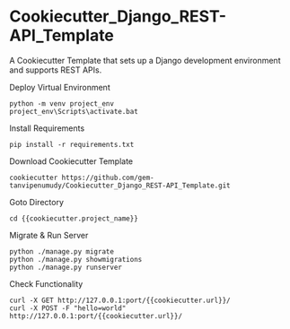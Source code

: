# Cookiecutter_Django_REST-API_Template
A Cookiecutter Template that sets up a Django development environment and supports REST APIs.

Deploy Virtual Environment
```
python -m venv project_env
project_env\Scripts\activate.bat
```

Install Requirements
```
pip install -r requirements.txt
```

Download Cookiecutter Template
```
cookiecutter https://github.com/gem-tanvipenumudy/Cookiecutter_Django_REST-API_Template.git
```

Goto Directory
```
cd {{cookiecutter.project_name}}
```

Migrate & Run Server
```
python ./manage.py migrate
python ./manage.py showmigrations
python ./manage.py runserver
```

Check Functionality
```
curl -X GET http://127.0.0.1:port/{{cookiecutter.url}}/
curl -X POST -F "hello=world" http://127.0.0.1:port/{{cookiecutter.url}}/
```
